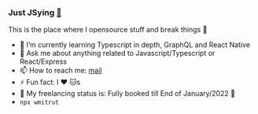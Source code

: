 ### Just JSying <a href="https://blog.wmitrut.co/">🤘</a>

This is the place where I opensource stuff and break things :rofl:

- 🌱 I’m currently learning Typescript in depth, GraphQL and React Native
- 💬 Ask me about anything related to Javascript/Typescript or React/Express
- 📫 How to reach me: <a rel="me" href="mailto:wellingtonmitrut@gmail.com">mail</a>
- ⚡ Fun fact: I :heart: :cat:s
- 🚦 My freelancing status is: Fully booked till End of January/2022 🔴
- `npx wmitrut`
